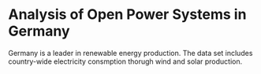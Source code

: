 # Analysis of Open Power Systems in Germany
Germany is a leader in renewable energy production. The data set includes country-wide electricity consmption thorugh wind and solar production.
